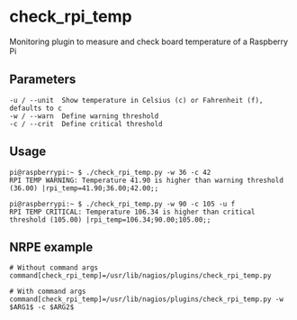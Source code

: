 # check_rpi_temp
Monitoring plugin to measure and check board temperature of a Raspberry Pi

## Parameters
```
-u / --unit  Show temperature in Celsius (c) or Fahrenheit (f), defaults to c
-w / --warn  Define warning threshold
-c / --crit  Define critical threshold
```

## Usage
```
pi@raspberrypi:~ $ ./check_rpi_temp.py -w 36 -c 42
RPI TEMP WARNING: Temperature 41.90 is higher than warning threshold (36.00) |rpi_temp=41.90;36.00;42.00;;

pi@raspberrypi:~ $ ./check_rpi_temp.py -w 90 -c 105 -u f
RPI TEMP CRITICAL: Temperature 106.34 is higher than critical threshold (105.00) |rpi_temp=106.34;90.00;105.00;;
```

## NRPE example
```
# Without command args
command[check_rpi_temp]=/usr/lib/nagios/plugins/check_rpi_temp.py

# With command args
command[check_rpi_temp]=/usr/lib/nagios/plugins/check_rpi_temp.py -w $ARG1$ -c $ARG2$
```

